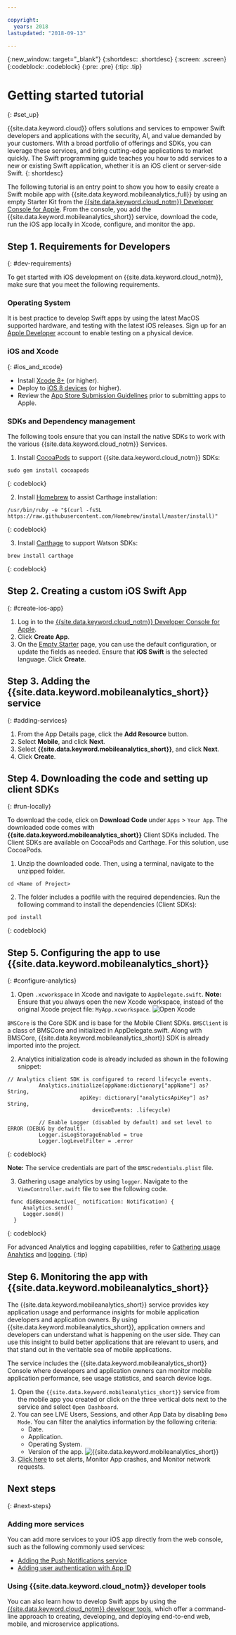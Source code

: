 ```yaml
---

copyright:
  years: 2018
lastupdated: "2018-09-13"

---
```


{:new_window: target="_blank"}
{:shortdesc: .shortdesc}
{:screen: .screen}
{:codeblock: .codeblock}
{:pre: .pre}
{:tip: .tip}

# Getting started tutorial
{: #set_up}

{{site.data.keyword.cloud}} offers solutions and services to empower Swift developers and applications with the security, AI, and value demanded by your customers. With a broad portfolio of offerings and SDKs, you can leverage these services, and bring cutting-edge applications to market quickly. The Swift programming guide teaches you how to add services to a new or existing Swift application, whether it is an iOS client or server-side Swift.
{: shortdesc}

The following tutorial is an entry point to show you how to easily create a Swift mobile app with {{site.data.keyword.mobileanalytics_full}} by using an empty Starter Kit from the [{{site.data.keyword.cloud_notm}} Developer Console for Apple](https://console.bluemix.net/developer/appledevelopment/starter-kits). From the console, you add the {{site.data.keyword.mobileanalytics_short}} service, download the code, run the iOS app locally in Xcode, configure, and monitor the app.

## Step 1. Requirements for Developers
{: #dev-requirements}

To get started with iOS development on {{site.data.keyword.cloud_notm}}, make sure that you meet the following requirements.

### Operating System

It is best practice to develop Swift apps by using the latest MacOS supported hardware, and testing with the latest iOS releases. Sign up for an [Apple Developer](https://developer.apple.com/) account to enable testing on a physical device.

### iOS and Xcode
{: #ios_and_xcode}

- Install [Xcode 8+](https://developer.apple.com/xcode/) (or higher).
- Deploy to [iOS 8 devices](https://support.apple.com/downloads/ios) (or higher).
- Review the [App Store Submission Guidelines](https://developer.apple.com/app-store/guidelines/) prior to submitting apps to Apple.

### SDKs and Dependency management

The following tools ensure that you can install the native SDKs to work with the various {{site.data.keyword.cloud_notm}} Services.

1. Install [CocoaPods](https://cocoapods.org/) to support {{site.data.keyword.cloud_notm}} SDKs:
  ```
  sudo gem install cocoapods
  ```
  {: codeblock}
  
2. Install [Homebrew](https://brew.sh/) to assist Carthage installation:
  ```
  /usr/bin/ruby -e "$(curl -fsSL https://raw.githubusercontent.com/Homebrew/install/master/install)"
  ```
  {: codeblock}

3. Install [Carthage](https://github.com/Carthage/Carthage) to support Watson SDKs:
  ```
  brew install carthage
  ```
  {: codeblock}

## Step 2. Creating a custom iOS Swift App
{: #create-ios-app}

1. Log in to the [{{site.data.keyword.cloud_notm}} Developer Console for Apple](https://console.bluemix.net/developer/appledevelopment/starter-kits).
2. Click **Create App**.
3. On the [Empty Starter](https://console.bluemix.net/developer/appledevelopment/create-app) page, you can use the default configuration, or update the fields as needed. Ensure that **iOS Swift** is the selected language. Click **Create**.

## Step 3. Adding the {{site.data.keyword.mobileanalytics_short}} service
{: #adding-services}

1. From the App Details page, click the **Add Resource** button.
2. Select **Mobile**, and click **Next**.
3. Select **{{site.data.keyword.mobileanalytics_short}}**, and click **Next**.
4. Click **Create**.

## Step 4. Downloading the code and setting up client SDKs
{: #run-locally}

To download the code, click on **Download Code** under `Apps` > `Your App`. The downloaded code comes with **{{site.data.keyword.mobileanalytics_short}}** Client SDKs included. The Client SDKs are available on CocoaPods and Carthage. For this solution, use CocoaPods.

1. Unzip the downloaded code. Then, using a terminal, navigate to the unzipped folder.
  ```
  cd <Name of Project>
  ```
2. The folder includes a podfile with the required dependencies. Run the following command to install the dependencies (Client SDKs):
  ```
  pod install
  ```
  {: codeblock}

## Step 5. Configuring the app to use {{site.data.keyword.mobileanalytics_short}}
{: #configure-analytics}

1. Open `.xcworkspace` in Xcode and navigate to `AppDelegate.swift`.
  **Note:** Ensure that you always open the new Xcode workspace, instead of the original Xcode project file: `MyApp.xcworkspace`.
   ![Open Xcode](images/Xcode.png)

  `BMSCore` is the Core SDK and is base for the Mobile Client SDKs. `BMSClient` is a class of BMSCore and initialized in AppDelegate.swift. Along with BMSCore, {{site.data.keyword.mobileanalytics_short}} SDK is already imported into the project.
  
2. Analytics initialization code is already included as shown in the following snippet:
  ```
  // Analytics client SDK is configured to record lifecycle events.
         	Analytics.initialize(appName:dictionary["appName"] as? String,
        			     apiKey: dictionary["analyticsApiKey"] as? String,
        	        	     deviceEvents: .lifecycle)

        	// Enable Logger (disabled by default) and set level to ERROR (DEBUG by default).
        	Logger.isLogStorageEnabled = true
        	Logger.logLevelFilter = .error
  ```
  {: codeblock}

  **Note:** The service credentials are part of the `BMSCredentials.plist` file.

3. Gathering usage analytics by using `logger`. Navigate to the `ViewController.swift` file to see the following code.
  ```
   func didBecomeActive(_ notification: Notification) {
       Analytics.send()
       Logger.send()
    }
  ```
  {: codeblock}

   For advanced Analytics and logging capabilities, refer to [Gathering usage Analytics](https://console.bluemix.net/docs/services/mobileanalytics/sdk.html#app-monitoring-gathering-analytics) and [logging](https://console.bluemix.net/docs/services/mobileanalytics/sdk.html#enabling-configuring-and-using-logger).
   {:tip}

## Step 6. Monitoring the app with {{site.data.keyword.mobileanalytics_short}}
The {{site.data.keyword.mobileanalytics_short}} service provides key application usage and performance insights for mobile application developers and application owners. By using {{site.data.keyword.mobileanalytics_short}}, application owners and developers can understand what is happening on the user side. They can use this insight to build better applications that are relevant to users, and that stand out in the veritable sea of mobile applications.

The service includes the {{site.data.keyword.mobileanalytics_short}} Console where developers and application owners can monitor mobile application performance, see usage statistics, and search device logs.

1. Open the `{{site.data.keyword.mobileanalytics_short}}` service from the mobile app you created or click on the three vertical dots next to the service and select `Open Dashboard`.
2. You can see LIVE Users, Sessions, and other App Data by disabling `Demo Mode`. You can filter the analytics information by the following criteria:
    * Date.
    * Application.
    * Operating System.
    * Version of the app.
         ![{{site.data.keyword.mobileanalytics_short}}](images/mobile_analytics.png)
3. [Click here](https://console.bluemix.net/docs/services/mobileanalytics/app-monitoring.html#monitoringapps) to set alerts, Monitor App crashes, and Monitor network requests.

## Next steps
{: #next-steps}

### Adding more services
You can add more services to your iOS app directly from the web console, such as the following commonly used services:

* [Adding the Push Notifications service](/docs/services/mobilepush/index.html)
* [Adding user authentication with App ID](/docs/services/appid/index.html)

### Using {{site.data.keyword.cloud_notm}} developer tools
You can also learn how to develop Swift apps by using the [{{site.data.keyword.cloud_notm}} developer tools](../cli/index.html), which offer a command-line approach to creating, developing, and deploying end-to-end web, mobile, and microservice applications.

